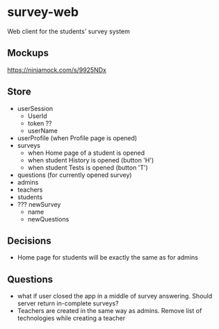 # survey-web
Web client for the students' survey system

## Mockups
https://ninjamock.com/s/9925NDx

## Store

- userSession
  - UserId
  - token ??
  - userName
- userProfile (when Profile page is opened)
- surveys
  - when Home page of a student is opened
  - when student History is opened (button 'H')
  - when student Tests is opened (button 'T')
- questions (for currently opened survey)
- admins
- teachers
- students
- ??? newSurvey
  - name
  - newQuestions

## Decisions
- Home page for students will be exactly the same as for admins

## Questions
  - what if user closed the app in a middle of survey answering. Should server return in-complete surveys?
  - Teachers are created in the same way as admins. Remove list of technologies while creating a teacher
